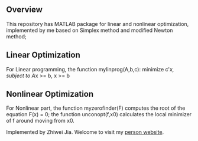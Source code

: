 ## Overview

This repository has MATLAB package for linear and nonlinear optimization,
implemented by me based on Simplex method and modified Newton method; 

## Linear Optimization

For Linear programming, the function mylinprog(A,b,c): 
           minimize        c'*x,
          subject to     A*x >= b, x >= b

## Nonlinear Optimization

For Nonlinear part, the function myzerofinder(F) computes the root of
the equation F(x) = 0; the function unconopt(f,x0) calculates the local
minimizer of f around moving from x0.

Implemented by Zhiwei Jia. Welcome to visit my [person website](http://zhiweijia.website).

